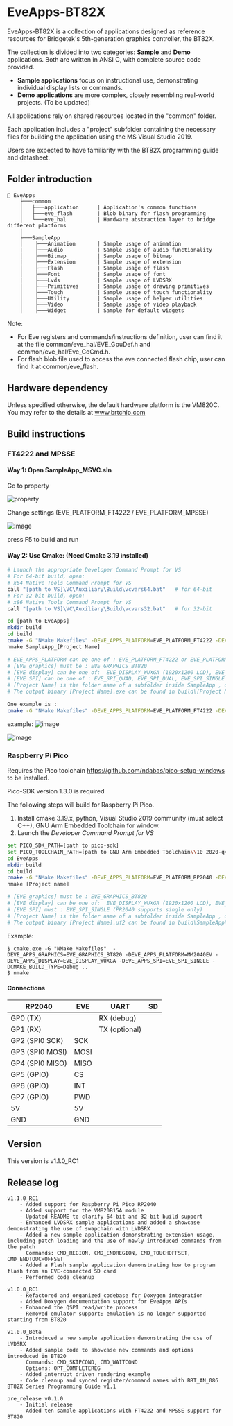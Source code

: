 

# EveApps-BT82X
EveApps-BT82X is a collection of applications designed as reference resources for Bridgetek's 5th-generation graphics controller, the BT82X.

The collection is divided into two categories: **Sample** and **Demo** applications. Both are written in ANSI C, with complete source code provided.

- **Sample applications** focus on instructional use, demonstrating individual display lists or commands. 
- **Demo applications** are more complex, closely resembling real-world projects.  (To be updated) 

All applications rely on shared resources located in the "common" folder.

Each application includes a "project" subfolder containing the necessary files for building the application using the MS Visual Studio 2019.

Users are expected to have familiarity with the BT82X programming guide and datasheet.



## Folder introduction
```
📂 EveApps
    ├───common                  
    │   ├───application      | Application's common functions
    │   ├───eve_flash        | Blob binary for flash programming
    │   └───eve_hal          | Hardware abstraction layer to bridge different platforms
    │    
    ├───SampleApp
    │    ├───Animation       | Sample usage of animation 
    |    ├───Audio           | Sample usage of audio functionality    
    │    ├───Bitmap          | Sample usage of bitmap 
    |    ├───Extension       | Sample usage of extension
    │    ├───Flash           | Sample usage of flash 
    │    ├───Font            | Sample usage of font
    |    ├───Lvds            | Sample usage of LVDSRX
    │    ├───Primitives      | Sample usage of drawing primitives
    │    ├───Touch           | Sample usage of touch functionality
    │    ├───Utility         | Sample usage of helper utilities
    │    ├───Video           | Sample usage of video playback
    │    ├───Widget          | Sample for default widgets
```

Note:
- For Eve registers and commands/instructions definition, user can find it at the file common/eve_hal/EVE_GpuDef.h and common/eve_hal/Eve_CoCmd.h.
- For flash blob file used to access the eve connected flash chip, user can find it at common/eve_flash.

## Hardware dependency 
Unless specified otherwise, the default hardware platform is the VM820C.  You may refer to the details at www.brtchip.com

## Build instructions

### FT4222 and MPSSE
#### Way 1: Open SampleApp_MSVC.sln

Go to property

![property](https://github.com/user-attachments/assets/953dd3b1-3a9b-4747-ae0d-1daeda844b94)

Change settings (EVE_PLATFORM_FT4222 / EVE_PLATFORM_MPSSE)

![image](https://github.com/user-attachments/assets/9dd29dea-abd3-4a09-a5f6-31b4f318d41a)

press F5 to build and run

#### Way 2: Use Cmake: (Need Cmake 3.19 installed)
```sh
# Launch the appropriate Developer Command Prompt for VS
# For 64-bit build, open:
# x64 Native Tools Command Prompt for VS
call "[path to VS]\VC\Auxiliary\Build\vcvars64.bat"   # for 64-bit
# For 32-bit build, open:
# x86 Native Tools Command Prompt for VS
call "[path to VS]\VC\Auxiliary\Build\vcvars32.bat"   # for 32-bit

cd [path to EveApps]
mkdir build
cd build
cmake -G "NMake Makefiles" -DEVE_APPS_PLATFORM=EVE_PLATFORM_FT4222 -DEVE_APPS_GRAPHICS=[EVE graphics] -DEVE_APPS_DISPLAY=[EVE display] -DEVE_APPS_SPI=[EVE SPI] -DCMAKE_BUILD_TYPE=Debug ..
nmake SampleApp_[Project Name]

# EVE_APPS_PLATFORM can be one of : EVE_PLATFORM_FT4222 or EVE_PLATFORM_MPSSE
# [EVE graphics] must be : EVE_GRAPHICS_BT820
# [EVE display] can be one of:  EVE_DISPLAY_WUXGA (1920x1200 LCD), EVE_DISPLAY_FHD (1920x1080 LCD)
# [EVE SPI] can be one of : EVE_SPI_QUAD, EVE_SPI_DUAL, EVE_SPI_SINGLE  (FT4222 can support Quad/Dual/Single, MPSSE supports single only)
# [Project Name] is the folder name of a subfolder inside SampleApp , one example is SampleApp_Widget
# The output binary [Project Name].exe can be found in build\[Project Name]

One example is :
cmake -G "NMake Makefiles" -DEVE_APPS_PLATFORM=EVE_PLATFORM_FT4222 -DEVE_APPS_GRAPHICS=EVE_GRAPHICS_BT820 -DEVE_APPS_DISPLAY=EVE_DISPLAY_WUXGA -DCMAKE_BUILD_TYPE=Debug ..
```

example: 
![image](https://github.com/user-attachments/assets/d1d4b27c-8634-44d4-a0db-1efed9333bd4)

![image](https://github.com/user-attachments/assets/2f0bfb2d-30c0-4b5f-a19f-4eb864e2a721)

### Raspberry Pi Pico

Requires the Pico toolchain https://github.com/ndabas/pico-setup-windows to be installed.

Pico-SDK version 1.3.0 is required


The following steps will build for Raspberry Pi Pico.

 1. Install cmake 3.19.x, python, Visual Studio 2019 community (must select C++), GNU Arm Embedded Toolchain for window.
 2. Launch the *Developer Command Prompt for VS*
```sh
set PICO_SDK_PATH=[path to pico-sdk]
set PICO_TOOLCHAIN_PATH=[path to GNU Arm Embedded Toolchain\\10 2020-q4-major\\bin]
cd EveApps
mkdir build
cd build
cmake -G "NMake Makefiles" -DEVE_APPS_PLATFORM=EVE_PLATFORM_RP2040 -DEVE_APPS_GRAPHICS=[EVE graphics] -DEVE_APPS_DISPLAY=[EVE display] -DEVE_APPS_SPI=[EVE SPI] -DCMAKE_BUILD_TYPE=Debug ..
nmake [Project name]

# [EVE graphics] must be : EVE_GRAPHICS_BT820
# [EVE display] can be one of:  EVE_DISPLAY_WUXGA (1920x1200 LCD), EVE_DISPLAY_FHD (1920x1080 LCD)
# [EVE SPI] must : EVE_SPI_SINGLE (PR2040 supports single only)
# [Project Name] is the folder name of a subfolder inside SampleApp , one example is SampleApp_Widget
# The output binary [Project Name].uf2 can be found in build\SampleApp\[Project]
```

Example: 
```
$ cmake.exe -G "NMake Makefiles"  -DEVE_APPS_GRAPHICS=EVE_GRAPHICS_BT820 -DEVE_APPS_PLATFORM=MM2040EV -DEVE_APPS_DISPLAY=EVE_DISPLAY_WUXGA -DEVE_APPS_SPI=EVE_SPI_SINGLE -DCMAKE_BUILD_TYPE=Debug ..
$ nmake 
```

#### Connections

| RP2040 | EVE | UART | SD |
| --- | --- | --- | --- |
| GP0 (TX) | | RX (debug) | |
| GP1 (RX) | | TX (optional) | |
| GP2 (SPI0 SCK) | SCK | | |
| GP3 (SPI0 MOSI) | MOSI | | |
| GP4 (SPI0 MISO) | MISO | | |
| GP5 (GPIO) | CS | | |
| GP6 (GPIO) | INT | | |
| GP7 (GPIO) | PWD | | |
| 5V | 5V | | |
| GND | GND | | |

## Version
This version is v1.1.0_RC1

## Release log
```
v1.1.0_RC1
    - Added support for Raspberry Pi Pico RP2040
    - Added support for the VM820B15A module
    - Updated README to clarify 64-bit and 32-bit build support
    - Enhanced LVDSRX sample applications and added a showcase demonstrating the use of swapchain with LVDSRX 
    - Added a new sample application demonstrating extension usage, including patch loading and the use of newly introduced commands from the patch
      Commands: CMD_REGION, CMD_ENDREGION, CMD_TOUCHOFFSET, CMD_ENDTOUCHOFFSET
    - Added a Flash sample application demonstrating how to program flash from an EVE-connected SD card
    - Performed code cleanup

v1.0.0_RC1
    - Refactored and organized codebase for Doxygen integration
    - Added Doxygen documentation support for EveApps APIs
    - Enhanced the QSPI read/write process
    - Removed emulator support; emulation is no longer supported starting from BT820

v1.0.0_Beta
    - Introduced a new sample application demonstrating the use of LVDSRX
    - Added sample code to showcase new commands and options introduced in BT820
      Commands: CMD_SKIPCOND, CMD_WAITCOND
      Options: OPT_COMPLETEREG
    - Added interrupt driven rendering example
    - Code cleanup and synced register/command names with BRT_AN_086 BT82X Series Programming Guide v1.1

pre_release v0.1.0
    - Initial release
    - Added ten sample applications with FT4222 and MPSSE support for BT820
```
